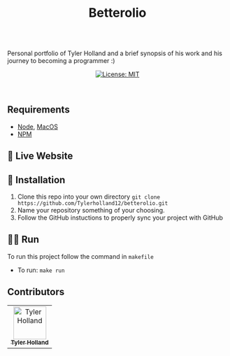 <p align="center">
<center><h1>Betterolio</h1></center>
<br>
<br>

Personal portfolio of Tyler Holland and a brief synopsis of his work and his journey to becoming a programmer :)
</p>
<p align="center">
  <a href="#" target="_blank">
    <img alt="License: MIT" src="https://img.shields.io/badge/License-MIT-yellow.svg" />
  </a>
</p>
<br>

<!-- ![alt text](https://github.com/Tylerholland12/CryptoDapp/blob/main/DApp.png?raw=true) -->

## Requirements 
- [Node](https://nodejs.org/en/), [MacOS](https://formulae.brew.sh/formula/node)
- [NPM](https://www.npmjs.com/get-npm)


## 🎥 Live Website
<!-- [CryptoDapp](https://tswivel.com/CryptoDapp/) -->

## 🏁 Installation

1. Clone this repo into your own directory `git clone https://github.com/Tylerholland12/betterolio.git`
1. Name your repository something of your choosing. 
1. Follow the GitHub instuctions to properly sync your project with GitHub

## 🏃🏾 Run
To run this project follow the command in `makefile`

- To run:
`make run`

## Contributors

<table>
  <tr>
    <td align="center"><a href="https://github.com/tylerholland12"><img src="https://avatars1.githubusercontent.com/u/29693747?s=460&v=4" width="75px;" alt="Tyler Holland"/><br /><sub><b>Tyler Holland</b></sub></a><br/></td>
</table>
